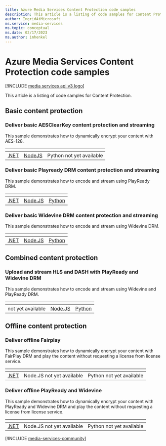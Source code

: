 ```yaml
---
title: Azure Media Services Content Protection code samples
description: This article is a listing of code samples for Content Protection.
author: IngridAtMicrosoft
ms.service: media-services
ms.topic: conceptual
ms.date: 02/17/2023
ms.author: inhenkel
---
```


# Azure Media Services Content Protection code samples

[!INCLUDE [media services api v3 logo](../includes/v3-hr.md)]

This article is a listing of code samples for Content Protection.

## Basic content protection

### Deliver basic AESClearKey content protection and streaming

This sample demonstrates how to dynamically encrypt your content with AES-128.

| &#32; | &#32; | &#32; |
| ---- | ------- | ------ |
| [.NET](https://github.com/Azure-Samples/media-services-v3-dotnet/tree/main/ContentProtection/BasicAESClearKey) | [NodeJS](https://github.com/Azure-Samples/media-services-v3-node-tutorials/blob/main/Streaming/StreamFileWithAESClearKey/index.ts) | Python not yet available |

### Deliver basic Playready DRM content protection and streaming

This sample demonstrates how to encode and stream using PlayReady DRM.

| &#32; | &#32; | &#32; |
| ---- | ------- | ------ |
|[.NET](https://github.com/Azure-Samples/media-services-v3-dotnet/tree/main/ContentProtection/BasicPlayReady) | [Node.JS](https://github.com/Azure-Samples/media-services-v3-node-tutorials/blob/main/ContentProtection/BasicPlayReady/index.ts) | [Python](https://github.com/Azure-Samples/media-services-v3-python/blob/main/ContentProtection/BasicPlayReady/basic-play-ready-helper.py) |

### Deliver basic Widevine DRM content protection and streaming

This sample demonstrates how to encode and stream using Widevine DRM.

| &#32; | &#32; | &#32; |
| ---- | ------- | ------ |
| [.NET](https://github.com/Azure-Samples/media-services-v3-dotnet/tree/main/ContentProtection/BasicWidevine) | [Node.JS](https://github.com/Azure-Samples/media-services-v3-node-tutorials/blob/main/ContentProtection/BasicWidevine/index.ts) | [Python](https://github.com/Azure-Samples/media-services-v3-python/blob/main/ContentProtection/BasicWidevine/basic-widevine-helper.py) |

## Combined content protection

### Upload and stream HLS and DASH with PlayReady and Widevine DRM

This sample demonstrates how to encode and stream using Widevine and PlayReady DRM.

| &#32; | &#32; | &#32; |
| ---- | ------- | ------ |
| not yet available | [Node.JS](https://github.com/Azure-Samples/media-services-v3-node-tutorials/blob/main/Streaming/StreamFilesWithDRMSample/index.ts) | [Python](https://github.com/Azure-Samples/media-services-v3-python/blob/main/Streaming/StreamFilesWithDRM/stream-files-with-drm-sample.py) |

## Offline content protection

### Deliver offline Fairplay

This sample demonstrates how to dynamically encrypt your content with FairPlay DRM and play the content without requesting a license from license service.

| &#32; | &#32; | &#32; |
| ---- | ------- | ------ |
| [.NET](https://github.com/Azure-Samples/media-services-v3-dotnet/tree/main/ContentProtection/OfflineFairPlay) | Node.JS not yet available | Python not yet available |

### Deliver offline PlayReady and Widevine

This sample demonstrates how to dynamically encrypt your content with PlayReady and Widevine DRM and play the content without requesting a license from license service.

| &#32; | &#32; | &#32; |
| ---- | ------- | ------ |
| [.NET](https://github.com/Azure-Samples/media-services-v3-dotnet/tree/main/ContentProtection/OfflinePlayReadyAndWidevine) | Node.JS not yet available | Python not yet available |

[!INCLUDE [media-services-community](../includes/media-services-community.md)]
